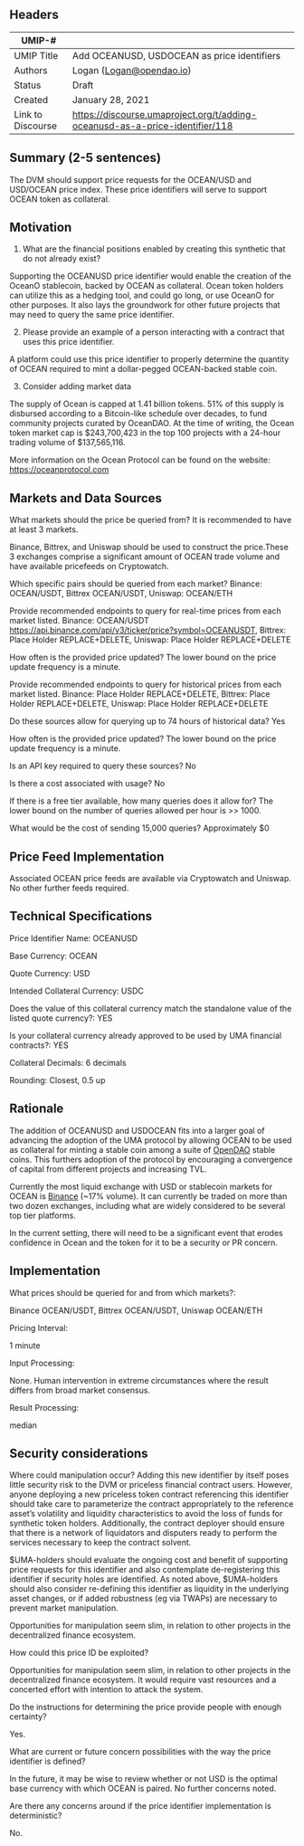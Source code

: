 ## Headers
| UMIP-#    |                                                                                                                                          |
|------------|------------------------------------------------------------------------------------------------------------------------------------------|
| UMIP Title | Add OCEANUSD, USDOCEAN as price identifiers              |
| Authors    | Logan (Logan@opendao.io)|
| Status     | Draft                                                                                                                                 |
| Created    | January 28, 2021                                                                                                                           |
| Link to Discourse    | https://discourse.umaproject.org/t/adding-oceanusd-as-a-price-identifier/118                                                     |

## Summary (2-5 sentences)
The DVM should support price requests for the OCEAN/USD and USD/OCEAN price index. These price identifiers will serve to support OCEAN token as collateral.


## Motivation
1. What are the financial positions enabled by creating this synthetic that do not already exist?

Supporting the OCEANUSD price identifier would enable the creation of the OceanO stablecoin, backed by OCEAN as collateral. Ocean token holders can utilize this as a hedging tool, and could go long, or use OceanO for other purposes. It also lays the groundwork for other future projects that may need to query the same price identifier. 

2. Please provide an example of a person interacting with a contract that uses this price identifier.

A platform could use this price identifier to properly determine the quantity of OCEAN required to mint a dollar-pegged OCEAN-backed stable coin. 

3. Consider adding market data

The supply of Ocean is capped at 1.41 billion tokens. 51% of this supply is disbursed according to a Bitcoin-like schedule over decades, to fund community projects curated by OceanDAO. At the time of writing, the Ocean token market cap is $243,700,423 in the top 100 projects with a 24-hour trading volume of $137,565,116. 

More information on the Ocean Protocol can be found on the website: https://oceanprotocol.com

## Markets and Data Sources

What markets should the price be queried from? It is recommended to have at least 3 markets.

Binance, Bittrex, and Uniswap should be used to construct the price.These 3 exchanges comprise a significant amount of OCEAN trade volume and have available pricefeeds on Cryptowatch. 


Which specific pairs should be queried from each market?
Binance: OCEAN/USDT, Bittrex OCEAN/USDT, Uniswap: OCEAN/ETH


Provide recommended endpoints to query for real-time prices from each market listed.
Binance: OCEAN/USDT https://api.binance.com/api/v3/ticker/price?symbol=OCEANUSDT,
Bittrex: Place Holder REPLACE+DELETE,
Uniswap: Place Holder REPLACE+DELETE

How often is the provided price updated?
The lower bound on the price update frequency is a minute.

Provide recommended endpoints to query for historical prices from each market listed.
Binance: Place Holder REPLACE+DELETE,
Bittrex: Place Holder REPLACE+DELETE,
Uniswap: Place Holder REPLACE+DELETE

Do these sources allow for querying up to 74 hours of historical data?
Yes

How often is the provided price updated?
The lower bound on the price update frequency is a minute.

Is an API key required to query these sources?
No

Is there a cost associated with usage?
No

If there is a free tier available, how many queries does it allow for?
The lower bound on the number of queries allowed per hour is >> 1000.

What would be the cost of sending 15,000 queries?
Approximately $0


## Price Feed Implementation
Associated OCEAN price feeds are available via Cryptowatch and Uniswap.  No other further feeds required.

## Technical Specifications
Price Identifier Name: OCEANUSD

Base Currency: OCEAN

Quote Currency: USD

Intended Collateral Currency: USDC

Does the value of this collateral currency match the standalone value of the listed quote currency?: YES

Is your collateral currency already approved to be used by UMA financial contracts?: YES

Collateral Decimals: 6 decimals

Rounding: Closest, 0.5 up


## Rationale

The addition of OCEANUSD  and USDOCEAN fits into a larger goal of advancing the adoption of the UMA protocol by allowing OCEAN to be used as collateral for minting a stable coin among a suite of [OpenDAO](https://opendao.io) stable coins. This furthers adoption of the protocol by encouraging a convergence of capital from different projects and increasing TVL.

Currently the most liquid exchange with USD or stablecoin markets for OCEAN is [Binance](https://www.binance.com/en/trade/OCEAN_USDT) (~17% volume). It can currently be traded on more than two dozen exchanges, including what are widely considered to be several top tier platforms.

In the current setting, there will need to be a significant event that erodes confidence in Ocean and the token for it to be a security or PR concern. 


## Implementation
What prices should be queried for and from which markets?:

Binance OCEAN/USDT, Bittrex OCEAN/USDT, Uniswap OCEAN/ETH


Pricing Interval:

1 minute


Input Processing:

None. Human intervention in extreme circumstances where the result differs from broad market consensus.


Result Processing:

median




## Security considerations

Where could manipulation occur?
Adding this new identifier by itself poses little security risk to the DVM or priceless financial contract users. However, anyone deploying a new priceless token contract referencing this identifier should take care to parameterize the contract appropriately to the reference asset’s volatility and liquidity characteristics to avoid the loss of funds for synthetic token holders. Additionally, the contract deployer should ensure that there is a network of liquidators and disputers ready to perform the services necessary to keep the contract solvent.

$UMA-holders should evaluate the ongoing cost and benefit of supporting price requests for this identifier and also contemplate de-registering this identifier if security holes are identified. As noted above, $UMA-holders should also consider re-defining this identifier as liquidity in the underlying asset changes, or if added robustness (eg via TWAPs) are necessary to prevent market manipulation.

Opportunities for manipulation seem slim, in relation to other projects in the decentralized finance ecosystem. 


How could this price ID be exploited?

Opportunities for manipulation seem slim, in relation to other projects in the decentralized finance ecosystem. It would require vast resources and a concerted effort with intention to attack the system. 


Do the instructions for determining the price provide people with enough certainty?

Yes.


What are current or future concern possibilities with the way the price identifier is defined?


In the future, it may be wise to review whether or not USD is the optimal base currency with which OCEAN is paired.
No further concerns noted.


Are there any concerns around if the price identifier implementation is deterministic?

No.


